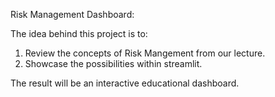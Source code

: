 Risk Management Dashboard:

The idea behind this project is to:
1. Review the concepts of Risk Mangement from our lecture. 
2. Showcase the possibilities within streamlit.

The result will be an interactive educational dashboard.